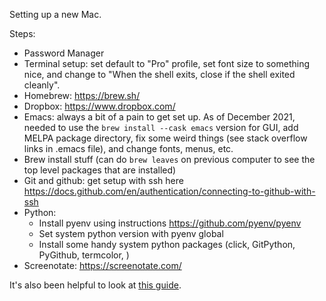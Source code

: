 Setting up a new Mac.

Steps:
- Password Manager
- Terminal setup: set default to "Pro" profile, set font size to something nice, and change to "When the shell exits, close if the shell exited cleanly".
- Homebrew: https://brew.sh/
- Dropbox: https://www.dropbox.com/
- Emacs: always a bit of a pain to get set up. As of December 2021, needed to use the `brew install --cask emacs` version for GUI, add MELPA package directory, fix some weird things (see stack overflow links in .emacs file), and change fonts, menus, etc.
- Brew install stuff (can do `brew leaves` on previous computer to see the top level packages that are installed)
- Git and github: get setup with ssh here https://docs.github.com/en/authentication/connecting-to-github-with-ssh
- Python:
  - Install pyenv using instructions https://github.com/pyenv/pyenv
  - Set system python version with pyenv global
  - Install some handy system python packages (click, GitPython, PyGithub, termcolor, )
- Screenotate: https://screenotate.com/

It's also been helpful to look at [this guide](http://sourabhbajaj.com/mac-setup/index.html).

